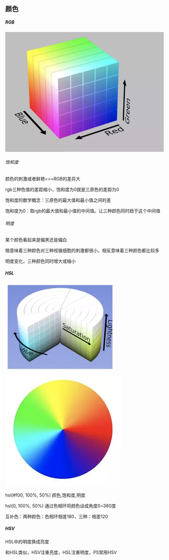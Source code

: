 ## 颜色

##### RGB

![img](..\Note.assets\16a1fb8bf6df6913)



###### 饱和度

颜色的刺激或者鲜艳===RGB的差异大

rgb三种色值的差距缩小，饱和度为0就是三原色的差距为0

饱和度的数学概念：三原色的最大值和最小值之间的差

饱和度为0：取rgb的最大值和最小值的中间值。让三种颜色同时趋于这个中间值



###### 明度

某个颜色看起来是偏黑还是偏白

暗意味着三种颜色对三种视锥细胞的刺激都很小，相反意味着三种颜色都比较多

明度变化，三种颜色同时增大或缩小



##### HSL

![img](..\Note.assets\16a1fb8cb560596e)

![img](..\Note.assets\16a1fb8cd46fb42a)

hsl(#f00, 100%, 50%)  颜色,饱和度,明度

hsl(0, 100%, 50%)   通过色相环将颜色设成角度0~360度

互补色：两种颜色：色相环相差180，三种：相差120



##### HSV

HSL中的明度换成亮度

和HSL类似，HSV注重亮度，HSL注重明度，PS常用HSV

